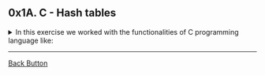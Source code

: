 ## 0x1A. C - Hash tables

<details>
<summary>In this exercise we worked with the functionalities of C programming language like: </summary>
<br>

- Hash tables.
- Hash functions.

</details>

---

[Back Button](https://github.com/FatChicken277/holbertonschool-low_level_programming)